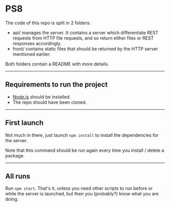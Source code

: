 # PS8

The code of this repo is split in 2 folders:

-   api/ manages the server. It contains a server which differentiate REST requests from HTTP file requests, and so
    return either files or REST responses accordingly.
-   front/ contains static files that should be returned by the HTTP server mentioned earlier.

Both folders contain a README with more details.

---

## Requirements to run the project

-   [Node.js](https://nodejs.org/) should be installed.
-   The repo should have been cloned.

---

## First launch

Not much in there, just launch `npm install` to install the dependencies for the server.

Note that this command should be run again every time you install / delete a package.

---

## All runs

Run `npm start`. That's it, unless you need other scripts to run before or while the server is launched,
but then you (probably?) know what you are doing.
